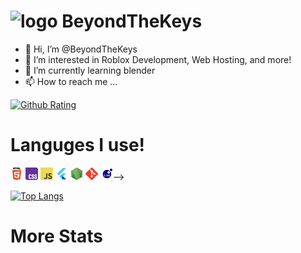 # <img src="https://avatars.githubusercontent.com/u/93868542?v=4" alt="logo" width="30" height="30"/> BeyondTheKeys
- 👋 Hi, I’m @BeyondTheKeys
- 👀 I’m interested in Roblox Development, Web Hosting, and more!
- 🌱 I’m currently learning blender
- 📫 How to reach me ...

[![Github Rating](https://github-readme-stats.vercel.app/api?username=BeyondTheKeys&bg_color=30,020024,00a4ff&title_color=fff&text_color=fff)](https://github.com/BeyondTheKeys)

# Languges I use!
<code><img height="20" src="https://raw.githubusercontent.com/github/explore/80688e429a7d4ef2fca1e82350fe8e3517d3494d/topics/html/html.png"></code>
<code><img height="20" src="https://raw.githubusercontent.com/github/explore/80688e429a7d4ef2fca1e82350fe8e3517d3494d/topics/css/css.png"></code>
<code><img height="20" src="https://raw.githubusercontent.com/github/explore/80688e429a7d4ef2fca1e82350fe8e3517d3494d/topics/javascript/javascript.png"></code>
<code><img height="20" src="https://raw.githubusercontent.com/github/explore/80688e429a7d4ef2fca1e82350fe8e3517d3494d/topics/flutter/flutter.png"></code>
<code><img height="20" src="https://raw.githubusercontent.com/github/explore/80688e429a7d4ef2fca1e82350fe8e3517d3494d/topics/nodejs/nodejs.png"></code>
<code><img height="20" src="https://raw.githubusercontent.com/github/explore/80688e429a7d4ef2fca1e82350fe8e3517d3494d/topics/git/git.png"></code>
<code><img height="20" src="https://raw.githubusercontent.com/github/explore/80688e429a7d4ef2fca1e82350fe8e3517d3494d/topics/lua/lua.png"></code>-->

[![Top Langs](https://github-readme-stats.vercel.app/api/top-langs/?username=BeyondTheKeys&layout=compact&bg_color=30,020024,00a4ff&title_color=fff&text_color=fff)](https://github.com/BeyondTheKeys)

# More Stats
<!--![snake gif](https://github.com/BeyondTheKeys/BeyondTheKeys/blob/output/github-contribution-grid-snake.gif)-->
<!--![Stats](https://raw.githubusercontent.com/BeyondTheKeys/BeyondTheKeys/11fe6b82e50dcbf91ad9fdceb25cbc8217e481c0/github-metrics.svg)
[![Metrics](https://github.com/BeyondTheKeys/BeyondTheKeys/actions/workflows/main.yml/badge.svg?branch=main)](https://github.com/BeyondTheKeys/BeyondTheKeys/actions/workflows/main.yml)
-->
